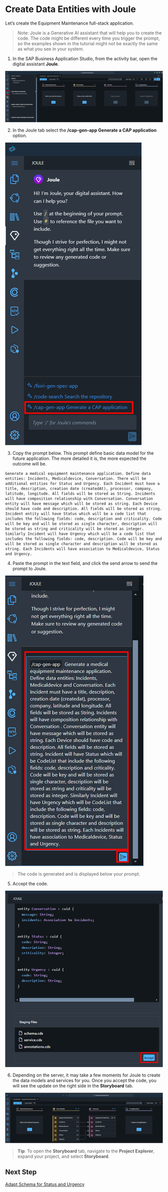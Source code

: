 # Create Data Entities with Joule

Let’s create the Equipment Maintenance full-stack application.

> Note: Joule is a Generative AI assistant that will help you to create the code. The code might be different every time you trigger the prompt, so the examples shown in the tutorial might not be exactly the same as what you see in your system.

1. In the SAP Business Application Studio, from the activity bar, open the digital assistant **Joule**.

![](./images/jouleclick.png)

2. In the Joule tab select the **/cap-gen-app Generate a CAP application** option.

![](./images/openjoule.png)

3. Copy the prompt below. This prompt define basic data model for the future application. The more detailed it is, the more expected the outcome will be.

```
Generate a medical equipment maintenance application. Define data entities: Incidents, Medicaldevice, Conversation. There will be additional entities for Status and Urgency. Each Incident must have a title, description, creation date (createdAt), processor, company, latitude, longitude. All fields will be stored as String. Incidents will have composition relationship with Conversation. Conversation entity will have message which will be stored as string. Each Device should have code and description. All fields will be stored as string. Incident entity will have Status which will be a code list that includes the following fields: code, description and criticality. Code will be key and will be stored as single character, description will be stored as string and criticality will be stored as integer. Similarly Incident will have Urgency which will be a code list that includes the following fields: code, description. Code will be key and will be stored as single character and description will be stored as string. Each Incidents will have association to Medicaldevice, Status and Urgency. 
```

4. Paste the prompt in the text field, and click the send arrow to send the prompt to Joule.

  ![](./images/jouleprompt.png)

> The code is generated and is displayed below your prompt.

5. Accept the code.

  ![](./images/jouleaccept.png)

6. Depending on the server, it may take a few moments for Joule to create the data models and services for you.
Once you accept the code, you will see the update on the right side in the **Storyboard** tab.

  ![](./images/finalschema.png)

> **Tip**: To open the **Storyboard** tab, navigate to the **Project Explorer**, expand your project, and select **Storyboard**.

## Next Step

[Adapt Schema for Status and Urgency](../changes/README.md)

